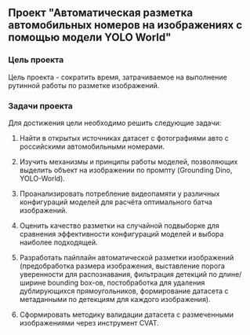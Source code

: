 ## Проект "Автоматическая разметка автомобильных номеров на изображениях с помощью модели YOLO World"

### Цель проекта

Цель проекта -  сократить время, затрачиваемое на выполнение рутинной работы по разметке изображений.

### Задачи проекта

Для достижения цели необходимо решить следующие задачи:

1. Найти в открытых источниках датасет с фотографиями авто с российскими автомобильными номерами.

2. Изучить механизмы и принципы работы моделей, позволяющих выделить объект на изображении по промпту (Grounding Dino, YOLO-World).

3. Проанализировать потребление видеопамяти у различных конфигураций моделей для расчёта оптимального батча изображений.

4. Оценить качество разметки на случайной подвыборке для сравнения эффективности конфигураций моделей и выбора наиболее подходящей.

5. Разработать пайплайн автоматической разметки изображений (предобработка размера изображения, выставление порога уверенности для распознавания, фильтрация детекций по длине/ширине bounding box-ов, постобработка для удаления дублирующихся прямоугольников, формирование датасета с метаданными по детекциям для каждого изображения).

6. Сформировать методику валидации датасета с размеченными изображениями через инструмент CVAT.